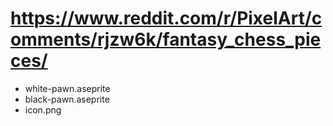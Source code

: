 # https://www.reddit.com/r/PixelArt/comments/rjzw6k/fantasy_chess_pieces/

* white-pawn.aseprite
* black-pawn.aseprite
* icon.png
